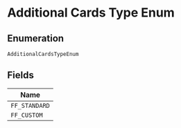 
# Additional Cards Type Enum

## Enumeration

`AdditionalCardsTypeEnum`

## Fields

| Name |
|  --- |
| `FF_STANDARD` |
| `FF_CUSTOM` |

